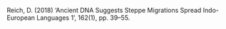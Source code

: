 Reich, D. (2018) ‘Ancient DNA Suggests Steppe Migrations Spread Indo-European Languages 1’, 162(1), pp. 39–55. 